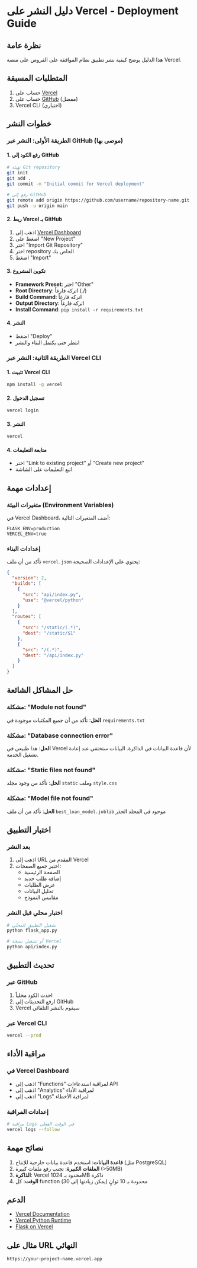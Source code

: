# دليل النشر على Vercel - Deployment Guide

## نظرة عامة
هذا الدليل يوضح كيفية نشر تطبيق نظام الموافقة على القروض على منصة Vercel.

## المتطلبات المسبقة
1. حساب على [Vercel](https://vercel.com)
2. حساب على [GitHub](https://github.com) (مفضل)
3. Vercel CLI (اختياري)

## خطوات النشر

### الطريقة الأولى: النشر عبر GitHub (موصى بها)

#### 1. رفع الكود إلى GitHub
```bash
# تهيئة Git repository
git init
git add .
git commit -m "Initial commit for Vercel deployment"

# رفع إلى GitHub
git remote add origin https://github.com/username/repository-name.git
git push -u origin main
```

#### 2. ربط Vercel بـ GitHub
1. اذهب إلى [Vercel Dashboard](https://vercel.com/dashboard)
2. اضغط على "New Project"
3. اختر "Import Git Repository"
4. اختر repository الخاص بك
5. اضغط "Import"

#### 3. تكوين المشروع
- **Framework Preset**: اختر "Other"
- **Root Directory**: اتركه فارغاً (./)
- **Build Command**: اتركه فارغاً
- **Output Directory**: اتركه فارغاً
- **Install Command**: `pip install -r requirements.txt`

#### 4. النشر
- اضغط "Deploy"
- انتظر حتى يكتمل البناء والنشر

### الطريقة الثانية: النشر عبر Vercel CLI

#### 1. تثبيت Vercel CLI
```bash
npm install -g vercel
```

#### 2. تسجيل الدخول
```bash
vercel login
```

#### 3. النشر
```bash
vercel
```

#### 4. متابعة التعليمات
- اختر "Link to existing project" أو "Create new project"
- اتبع التعليمات على الشاشة

## إعدادات مهمة

### متغيرات البيئة (Environment Variables)
في Vercel Dashboard، أضف المتغيرات التالية:
```
FLASK_ENV=production
VERCEL_ENV=true
```

### إعدادات البناء
تأكد من أن ملف `vercel.json` يحتوي على الإعدادات الصحيحة:
```json
{
  "version": 2,
  "builds": [
    {
      "src": "api/index.py",
      "use": "@vercel/python"
    }
  ],
  "routes": [
    {
      "src": "/static/(.*)",
      "dest": "/static/$1"
    },
    {
      "src": "/(.*)",
      "dest": "/api/index.py"
    }
  ]
}
```

## حل المشاكل الشائعة

### مشكلة: "Module not found"
**الحل**: تأكد من أن جميع المكتبات موجودة في `requirements.txt`

### مشكلة: "Database connection error"
**الحل**: هذا طبيعي في Vercel لأن قاعدة البيانات في الذاكرة. البيانات ستختفي عند إعادة تشغيل الخدمة.

### مشكلة: "Static files not found"
**الحل**: تأكد من وجود مجلد `static` وملف `style.css`

### مشكلة: "Model file not found"
**الحل**: تأكد من أن ملف `best_loan_model.joblib` موجود في المجلد الجذر

## اختبار التطبيق

### بعد النشر
1. اذهب إلى URL المقدم من Vercel
2. اختبر جميع الصفحات:
   - الصفحة الرئيسية
   - إضافة طلب جديد
   - عرض الطلبات
   - تحليل البيانات
   - مقاييس النموذج

### اختبار محلي قبل النشر
```bash
# تشغيل التطبيق المحلي
python flask_app.py

# أو تشغيل نسخة Vercel
python api/index.py
```

## تحديث التطبيق

### عبر GitHub
1. احدث الكود محلياً
2. ارفع التحديثات إلى GitHub
3. Vercel سيقوم بالنشر التلقائي

### عبر Vercel CLI
```bash
vercel --prod
```

## مراقبة الأداء

### في Vercel Dashboard
- اذهب إلى "Functions" لمراقبة استدعاءات API
- اذهب إلى "Analytics" لمراقبة الأداء
- اذهب إلى "Logs" لمراقبة الأخطاء

### إعدادات المراقبة
```bash
# مراقبة Logs في الوقت الفعلي
vercel logs --follow
```

## نصائح مهمة

1. **قاعدة البيانات**: استخدم قاعدة بيانات خارجية للإنتاج (مثل PostgreSQL)
2. **الملفات الكبيرة**: تجنب رفع ملفات كبيرة (>50MB)
3. **الذاكرة**: Vercel محدود بـ 1024MB ذاكرة
4. **الوقت**: كل function محدودة بـ 10 ثوانٍ (يمكن زيادتها إلى 30)

## الدعم
- [Vercel Documentation](https://vercel.com/docs)
- [Vercel Python Runtime](https://vercel.com/docs/runtimes#official-runtimes/python)
- [Flask on Vercel](https://vercel.com/guides/deploying-flask-with-vercel)

## مثال على URL النهائي
```
https://your-project-name.vercel.app
``` 